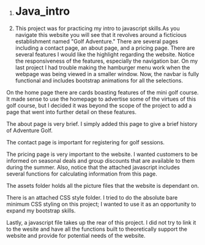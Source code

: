 1. # Java_intro
  2. This project was for practicing my intro to javascript skills.As you navigate this website 
you will see that it revolves around a ficticious establishment named "Golf Adventure."
There are several pages including a contact page, an about page, and a pricing page.
There are several features I would like the highlight regarding the website. Notice the
responsiveness of the features, especially the navigation bar. On my last project I had trouble
making the hamburger menu work when the webpage was being viewed in a smaller window. Now,
the navbar is fully functional and includes bootstrap animations for all the selections.

On the home page there are cards boasting features of the mini golf course. It made sense to 
use the homepage to advertise some of the virtues of this golf course, but I decided it 
was beyond the scope of the project to add a page that went into further detail on these features. 

The about page is very brief. I simply added this page to give a brief history of Adventure Golf.

The contact page is important for registering for golf sessions.

The pricing page is very important to the website. I wanted customers to be informed on 
seasonal deals and group discounts that are available to them during the summer. Also, notice that the attached javascript includes several functions for calculating information from this page.

The assets folder holds all the picture files that the website is dependant on.

There is an attached CSS style folder. I tried to do the absolute bare minimum CSS styling 
on this project; I wanted to use it as an opportunity to expand my bootstrap skills.

Lastly, a javascript file takes up the rear of this project. I did not try to link it 
to the wesite and have all the functions built to theoretically support the website 
and provide for potential needs of the website. 
